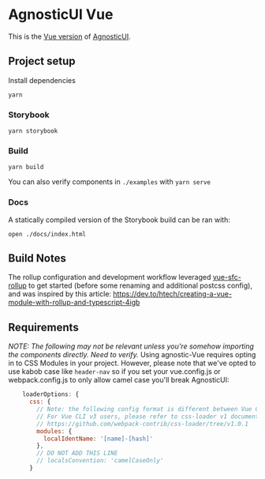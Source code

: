 # AgnosticUI Vue

This is the [Vue version](https://github.com/AgnosticUI/agnosticui/tree/master/agnostic-vue) of [AgnosticUI](https://github.com/AgnosticUI/agnosticui).

## Project setup

Install dependencies

```
yarn
```

### Storybook

```
yarn storybook
```

### Build

```
yarn build
```

You can also verify components in `./examples` with `yarn serve`

### Docs

A statically compiled version of the Storybook build can be ran with:

```
open ./docs/index.html
```

## Build Notes

The rollup configuration and development workflow leveraged [vue-sfc-rollup](https://www.npmjs.com/package/vue-sfc-rollup) to get started (before some renaming and additional postcss config), and was inspired by this article:
https://dev.to/htech/creating-a-vue-module-with-rollup-and-typescript-4igb

## Requirements

_NOTE: The following may not be relevant unless you're somehow importing the components directly. Need to verify._
Using agnostic-Vue requires opting in to CSS Modules in your project. However, please note that we've opted to use kabob case like `header-nav` so if you set your vue.config.js or webpack.config.js to only allow camel case you'll break AgnosticUI:

```js
    loaderOptions: {
      css: {
        // Note: the following config format is different between Vue CLI v4 and v3
        // For Vue CLI v3 users, please refer to css-loader v1 documentations
        // https://github.com/webpack-contrib/css-loader/tree/v1.0.1
        modules: {
          localIdentName: '[name]-[hash]'
        },
        // DO NOT ADD THIS LINE
        // localsConvention: 'camelCaseOnly'
      }
```

